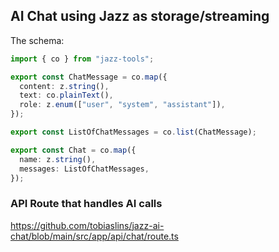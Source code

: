 ## AI Chat using Jazz as storage/streaming

The schema:

```ts
import { co } from "jazz-tools";

export const ChatMessage = co.map({
  content: z.string(),
  text: co.plainText(),
  role: z.enum(["user", "system", "assistant"]),
});

export const ListOfChatMessages = co.list(ChatMessage);

export const Chat = co.map({
  name: z.string(),
  messages: ListOfChatMessages,
});
```

### API Route that handles AI calls

https://github.com/tobiaslins/jazz-ai-chat/blob/main/src/app/api/chat/route.ts
